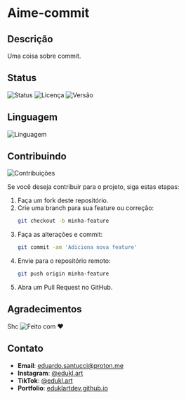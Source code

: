 
# Aime-commit


## Descrição
Uma coisa sobre commit.


## Status
![Status](https://img.shields.io/badge/status-em%20desenvolvimento-yellow)
![Licença](https://img.shields.io/badge/Licen%C3%A7a-MIT-green)
![Versão](https://img.shields.io/badge/Vers%C3%A3o-1.0.0-brightgreen)


## Linguagem
![Linguagem](https://img.shields.io/badge/Linguagem-ShellScript-gren)

## Contribuindo

![Contribuições](https://img.shields.io/badge/Contribui%C3%A7%C3%B5es-Bem--vindas-blueviolet)

Se você deseja contribuir para o projeto, siga estas etapas:

1. Faça um fork deste repositório.
2. Crie uma branch para sua feature ou correção:
   ```bash
   git checkout -b minha-feature
   ```
3. Faça as alterações e commit:
   ```bash
   git commit -am 'Adiciona nova feature'
   ```
4. Envie para o repositório remoto:
   ```bash
   git push origin minha-feature
   ```
5. Abra um Pull Request no GitHub.

## Agradecimentos

Shc
![Feito com ❤️](https://img.shields.io/badge/Feito%20com-%E2%9D%A4-red)

## Contato

- **Email**: [eduardo.santucci@proton.me](mailto:eduardo.santucci@proton.me)
- **Instagram**: [@edukl.art](https://www.instagram.com/edukl.art/profilecard/?igsh=MWtyc2VwYjlyM21qYg%3D%3D)
- **TikTok**: [@edukl.art](https://www.tiktok.com/@edukl.art?_t=ZM-8t0zg4xCBvx&_r=1)
- **Portfolio**: [eduklartdev.github.io](https://eduklartdev.github.io/pt/)

